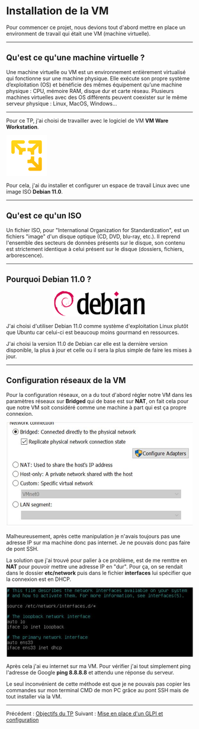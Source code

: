 # Installation de la VM 

Pour commencer ce projet, nous devions tout d'abord mettre en place un environment de travail qui était une VM (machine virtuelle). 
***
## Qu'est ce qu'une machine virtuelle ? 

Une machine virtuelle ou VM est un environnement entièrement virtualisé qui fonctionne sur une machine physique. Elle exécute son propre système d’exploitation (OS) et bénéficie des mêmes équipement qu’une machine physique : CPU, mémoire RAM, disque dur et carte réseau. Plusieurs machines virtuelles avec des OS différents peuvent coexister sur le même serveur physique : Linux, MacOS, Windows…

***

Pour ce TP, j'ai choisi de travailler avec le logiciel de VM **VM Ware Workstation**.


<img src="../images/vmware.png" width=110> 

Pour cela, j'ai du installer et configurer un espace de travail Linux avec une image ISO **Debian 11.0**. 
***
## Qu'est ce qu'un ISO 

Un fichier ISO, pour "International Organization for Standardization", est un fichiers "image" d'un disque optique (CD, DVD, blu-ray, etc.).
Il reprend l'ensemble des secteurs de données présents sur le disque, son contenu est strictement identique à celui présent sur le disque (dossiers, fichiers, arborescence).

***

## Pourquoi Debian 11.0 ? 
<center>
<img src="../images/debian.png" width=250> 
</center>

J'ai choisi d'utiliser Debian 11.0 comme système d'exploitation Linux plutôt que Ubuntu car celui-ci est beaucoup moins gourmand en ressources. 

J'ai choisi la version 11.0 de Debian car elle est la dernière version disponible, la plus à jour et celle ou il sera la plus simple de faire les mises à jour.  
***

## Configuration réseaux de la VM 

Pour la configuration réseaux, on a du tout d'abord régler notre VM dans les paramètres réseaux sur **Bridged** qui de base est sur **NAT**, on fait cela pour que notre VM soit considéré comme une machine à part qui est ça propre connexion. 

<img src="../images/bridged.jpg">

Malheureusement, après cette manipulation je n'avais toujours pas une adresse IP sur ma machine donc pas internet. Je ne pouvais donc pas faire de pont SSH. 

La solution que j'ai trouvé pour palier à ce problème, est de me remttre en **NAT** pour pouvoir mettre une adresse IP en "dur". Pour ça, on se rendait dans le dossier **etc/network** puis dans le fichier **interfaces** lui spécifier que la connexion est en DHCP. 
<br>

<img src="../images/dhcp.jpg">

Après cela j'ai eu internet sur ma VM. Pour vérifier j'ai tout simplement ping l'adresse de Google **ping 8.8.8.8** et attendu une réponse du serveur. 

Le seul inconvénient de cette méthode est que je ne pouvais pas copier les commandes sur mon terminal CMD de mon PC grâce au pont SSH mais de tout installer via la VM. 


***

Précédent : [Objectifs du TP](objectifs.md) Suivant : [Mise en place d'un GLPI et configuration](glpi.md)

